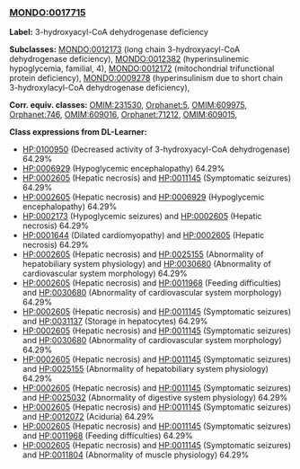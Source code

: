 
### [MONDO:0017715](http://purl.obolibrary.org/obo/MONDO_0017715)
**Label:** 3-hydroxyacyl-CoA dehydrogenase deficiency

**Subclasses:** [MONDO:0012173](http://purl.obolibrary.org/obo/MONDO_0012173) (long chain 3-hydroxyacyl-CoA dehydrogenase deficiency), [MONDO:0012382](http://purl.obolibrary.org/obo/MONDO_0012382) (hyperinsulinemic hypoglycemia, familial, 4), [MONDO:0012172](http://purl.obolibrary.org/obo/MONDO_0012172) (mitochondrial trifunctional protein deficiency), [MONDO:0009278](http://purl.obolibrary.org/obo/MONDO_0009278) (hyperinsulinism due to short chain 3-hydroxylacyl-CoA dehydrogenase deficiency), 

**Corr. equiv. classes:** [OMIM:231530](http://purl.obolibrary.org/obo/OMIM_231530), [Orphanet:5](http://www.orpha.net/ORDO/Orphanet_5), [OMIM:609975](http://purl.obolibrary.org/obo/OMIM_609975), [Orphanet:746](http://www.orpha.net/ORDO/Orphanet_746), [OMIM:609016](http://purl.obolibrary.org/obo/OMIM_609016), [Orphanet:71212](http://www.orpha.net/ORDO/Orphanet_71212), [OMIM:609015](http://purl.obolibrary.org/obo/OMIM_609015), 

**Class expressions from DL-Learner:**

- [HP:0100950](http://purl.obolibrary.org/obo/HP_0100950) (Decreased activity of 3-hydroxyacyl-CoA dehydrogenase) 64.29%
- [HP:0006929](http://purl.obolibrary.org/obo/HP_0006929) (Hypoglycemic encephalopathy) 64.29%
- [HP:0002605](http://purl.obolibrary.org/obo/HP_0002605) (Hepatic necrosis) and [HP:0011145](http://purl.obolibrary.org/obo/HP_0011145) (Symptomatic seizures) 64.29%
- [HP:0002605](http://purl.obolibrary.org/obo/HP_0002605) (Hepatic necrosis) and [HP:0006929](http://purl.obolibrary.org/obo/HP_0006929) (Hypoglycemic encephalopathy) 64.29%
- [HP:0002173](http://purl.obolibrary.org/obo/HP_0002173) (Hypoglycemic seizures) and [HP:0002605](http://purl.obolibrary.org/obo/HP_0002605) (Hepatic necrosis) 64.29%
- [HP:0001644](http://purl.obolibrary.org/obo/HP_0001644) (Dilated cardiomyopathy) and [HP:0002605](http://purl.obolibrary.org/obo/HP_0002605) (Hepatic necrosis) 64.29%
- [HP:0002605](http://purl.obolibrary.org/obo/HP_0002605) (Hepatic necrosis) and [HP:0025155](http://purl.obolibrary.org/obo/HP_0025155) (Abnormality of hepatobiliary system physiology) and [HP:0030680](http://purl.obolibrary.org/obo/HP_0030680) (Abnormality of cardiovascular system morphology) 64.29%
- [HP:0002605](http://purl.obolibrary.org/obo/HP_0002605) (Hepatic necrosis) and [HP:0011968](http://purl.obolibrary.org/obo/HP_0011968) (Feeding difficulties) and [HP:0030680](http://purl.obolibrary.org/obo/HP_0030680) (Abnormality of cardiovascular system morphology) 64.29%
- [HP:0002605](http://purl.obolibrary.org/obo/HP_0002605) (Hepatic necrosis) and [HP:0011145](http://purl.obolibrary.org/obo/HP_0011145) (Symptomatic seizures) and [HP:0031137](http://purl.obolibrary.org/obo/HP_0031137) (Storage in hepatocytes) 64.29%
- [HP:0002605](http://purl.obolibrary.org/obo/HP_0002605) (Hepatic necrosis) and [HP:0011145](http://purl.obolibrary.org/obo/HP_0011145) (Symptomatic seizures) and [HP:0030680](http://purl.obolibrary.org/obo/HP_0030680) (Abnormality of cardiovascular system morphology) 64.29%
- [HP:0002605](http://purl.obolibrary.org/obo/HP_0002605) (Hepatic necrosis) and [HP:0011145](http://purl.obolibrary.org/obo/HP_0011145) (Symptomatic seizures) and [HP:0025155](http://purl.obolibrary.org/obo/HP_0025155) (Abnormality of hepatobiliary system physiology) 64.29%
- [HP:0002605](http://purl.obolibrary.org/obo/HP_0002605) (Hepatic necrosis) and [HP:0011145](http://purl.obolibrary.org/obo/HP_0011145) (Symptomatic seizures) and [HP:0025032](http://purl.obolibrary.org/obo/HP_0025032) (Abnormality of digestive system physiology) 64.29%
- [HP:0002605](http://purl.obolibrary.org/obo/HP_0002605) (Hepatic necrosis) and [HP:0011145](http://purl.obolibrary.org/obo/HP_0011145) (Symptomatic seizures) and [HP:0012072](http://purl.obolibrary.org/obo/HP_0012072) (Aciduria) 64.29%
- [HP:0002605](http://purl.obolibrary.org/obo/HP_0002605) (Hepatic necrosis) and [HP:0011145](http://purl.obolibrary.org/obo/HP_0011145) (Symptomatic seizures) and [HP:0011968](http://purl.obolibrary.org/obo/HP_0011968) (Feeding difficulties) 64.29%
- [HP:0002605](http://purl.obolibrary.org/obo/HP_0002605) (Hepatic necrosis) and [HP:0011145](http://purl.obolibrary.org/obo/HP_0011145) (Symptomatic seizures) and [HP:0011804](http://purl.obolibrary.org/obo/HP_0011804) (Abnormality of muscle physiology) 64.29%


